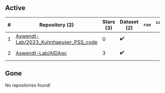 ## Active
| # | Repository (2) | Stars (3) | Dataset (2) | `run` | `containers-run` | Last Modified |
| --- | --- | --- | --- | --- | --- | --- |
| 1 | [Aswendt-Lab/2023_Kuhnhaeuser_PSS_code](https://github.com/Aswendt-Lab/2023_Kuhnhaeuser_PSS_code) | 0 | :heavy_check_mark: |  |  | 2023-11-06 10:49:20+00:00 |
| 2 | [Aswendt-Lab/AIDAqc](https://github.com/Aswendt-Lab/AIDAqc) | 3 | :heavy_check_mark: |  |  | 2024-05-01 07:23:19+00:00 |

## Gone
No repositories found!
